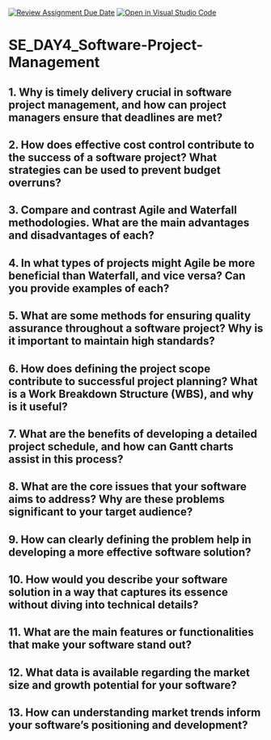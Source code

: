 [![Review Assignment Due Date](https://classroom.github.com/assets/deadline-readme-button-22041afd0340ce965d47ae6ef1cefeee28c7c493a6346c4f15d667ab976d596c.svg)](https://classroom.github.com/a/9pw6JKcu)
[![Open in Visual Studio Code](https://classroom.github.com/assets/open-in-vscode-2e0aaae1b6195c2367325f4f02e2d04e9abb55f0b24a779b69b11b9e10269abc.svg)](https://classroom.github.com/online_ide?assignment_repo_id=15715654&assignment_repo_type=AssignmentRepo)
# SE_DAY4_Software-Project-Management
## 1. Why is timely delivery crucial in software project management, and how can project managers ensure that deadlines are met?
## 2. How does effective cost control contribute to the success of a software project? What strategies can be used to prevent budget overruns?
## 3. Compare and contrast Agile and Waterfall methodologies. What are the main advantages and disadvantages of each?
## 4. In what types of projects might Agile be more beneficial than Waterfall, and vice versa? Can you provide examples of each?
## 5. What are some methods for ensuring quality assurance throughout a software project? Why is it important to maintain high standards?
## 6. How does defining the project scope contribute to successful project planning? What is a Work Breakdown Structure (WBS), and why is it useful?
## 7. What are the benefits of developing a detailed project schedule, and how can Gantt charts assist in this process?
## 8. What are the core issues that your software aims to address? Why are these problems significant to your target audience?
## 9. How can clearly defining the problem help in developing a more effective software solution?
## 10. How would you describe your software solution in a way that captures its essence without diving into technical details?
## 11. What are the main features or functionalities that make your software stand out?
## 12. What data is available regarding the market size and growth potential for your software?
## 13. How can understanding market trends inform your software’s positioning and development?
